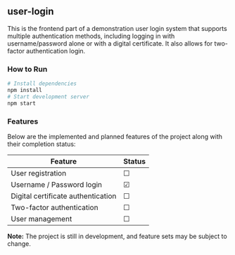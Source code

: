 ## user-login

This is the frontend part of a demonstration user login system that supports multiple authentication methods, including logging in with username/password alone or with a digital certificate. It also allows for two-factor authentication login.

### How to Run

```bash
# Install dependencies
npm install
# Start development server
npm start
```

### Features

Below are the implemented and planned features of the project along with their completion status:

| Feature                            | Status  |
|------------------------------------|---------|
| User registration                  | &#9744; |
| Username / Password login          | &#9745; |
| Digital certificate authentication | &#9744; |
| Two-factor authentication          | &#9744; |
| User management                    | &#9744; |

**Note:** The project is still in development, and feature sets may be subject to change.
